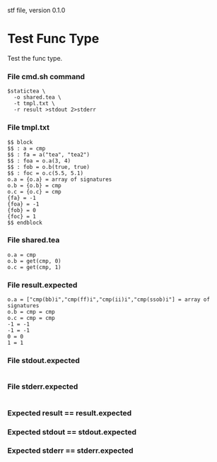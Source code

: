 stf file, version 0.1.0

# Test Func Type

Test the func type.

### File cmd.sh command

~~~
$statictea \
  -o shared.tea \
  -t tmpl.txt \
  -r result >stdout 2>stderr
~~~

### File tmpl.txt

~~~
$$ block
$$ : a = cmp
$$ : fa = a("tea", "tea2")
$$ : foa = o.a(3, 4)
$$ : fob = o.b(true, true)
$$ : foc = o.c(5.5, 5.1)
o.a = {o.a} = array of signatures
o.b = {o.b} = cmp
o.c = {o.c} = cmp
{fa} = -1
{foa} = -1
{fob} = 0
{foc} = 1
$$ endblock
~~~

### File shared.tea

~~~
o.a = cmp
o.b = get(cmp, 0)
o.c = get(cmp, 1)
~~~

### File result.expected

~~~
o.a = ["cmp(bb)i","cmp(ff)i","cmp(ii)i","cmp(ssob)i"] = array of signatures
o.b = cmp = cmp
o.c = cmp = cmp
-1 = -1
-1 = -1
0 = 0
1 = 1
~~~

### File stdout.expected

~~~
~~~

### File stderr.expected

~~~
~~~

### Expected result == result.expected
### Expected stdout == stdout.expected
### Expected stderr == stderr.expected
